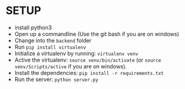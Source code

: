 # SETUP

- install python3
- Open up a commandline (Use the git bash if you are on windows)
- Change into the `backend` folder
- Run `pip install virtualenv`
- Initialize a virtualenv by running: `virtualenv venv`
- Active the virtualenv: `source venv/bin/activate` (or `source venv/Scripts/active` if you are on windows).
- Install the dependencies: `pip install -r requirements.txt`
- Run the server: `python server.py`


